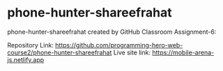 # phone-hunter-shareefrahat
phone-hunter-shareefrahat created by GitHub Classroom
Assignment-6:

Repository Link: https://github.com/programming-hero-web-course2/phone-hunter-shareefrahat
Live site link: https://mobile-arena-js.netlify.app
